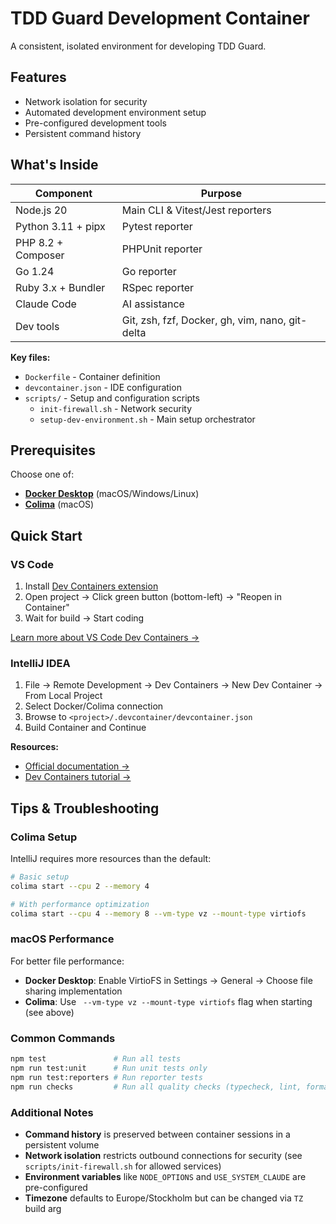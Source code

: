 # TDD Guard Development Container

A consistent, isolated environment for developing TDD Guard.

## Features

- Network isolation for security
- Automated development environment setup
- Pre-configured development tools
- Persistent command history

## What's Inside

| Component          | Purpose                                         |
| ------------------ | ----------------------------------------------- |
| Node.js 20         | Main CLI & Vitest/Jest reporters                |
| Python 3.11 + pipx | Pytest reporter                                 |
| PHP 8.2 + Composer | PHPUnit reporter                                |
| Go 1.24            | Go reporter                                     |
| Ruby 3.x + Bundler | RSpec reporter                                  |
| Claude Code        | AI assistance                                   |
| Dev tools          | Git, zsh, fzf, Docker, gh, vim, nano, git-delta |

**Key files:**

- `Dockerfile` - Container definition
- `devcontainer.json` - IDE configuration
- `scripts/` - Setup and configuration scripts
  - `init-firewall.sh` - Network security
  - `setup-dev-environment.sh` - Main setup orchestrator

## Prerequisites

Choose one of:

- **[Docker Desktop](https://www.docker.com/products/docker-desktop/)** (macOS/Windows/Linux)
- **[Colima](https://github.com/abiosoft/colima)** (macOS)

## Quick Start

### VS Code

1. Install [Dev Containers extension](https://marketplace.visualstudio.com/items?itemName=ms-vscode-remote.remote-containers)
2. Open project → Click green button (bottom-left) → "Reopen in Container"
3. Wait for build → Start coding

[Learn more about VS Code Dev Containers →](https://code.visualstudio.com/docs/devcontainers/containers)

### IntelliJ IDEA

1. File → Remote Development → Dev Containers → New Dev Container → From Local Project
2. Select Docker/Colima connection
3. Browse to `<project>/.devcontainer/devcontainer.json`
4. Build Container and Continue

**Resources:**

- [Official documentation →](https://www.jetbrains.com/help/idea/start-dev-container-from-welcome-screen.html)
- [Dev Containers tutorial →](https://blog.jetbrains.com/idea/2024/07/using-dev-containers-in-jetbrains-ides-part-1/)

## Tips & Troubleshooting

### Colima Setup

IntelliJ requires more resources than the default:

```bash
# Basic setup
colima start --cpu 2 --memory 4

# With performance optimization
colima start --cpu 4 --memory 8 --vm-type vz --mount-type virtiofs
```

### macOS Performance

For better file performance:

- **Docker Desktop**: Enable VirtioFS in Settings → General → Choose file sharing implementation
- **Colima**: Use ` --vm-type vz --mount-type virtiofs` flag when starting (see above)

### Common Commands

```bash
npm test               # Run all tests
npm run test:unit      # Run unit tests only
npm run test:reporters # Run reporter tests
npm run checks         # Run all quality checks (typecheck, lint, format, test)
```

### Additional Notes

- **Command history** is preserved between container sessions in a persistent volume
- **Network isolation** restricts outbound connections for security (see `scripts/init-firewall.sh` for allowed services)
- **Environment variables** like `NODE_OPTIONS` and `USE_SYSTEM_CLAUDE` are pre-configured
- **Timezone** defaults to Europe/Stockholm but can be changed via `TZ` build arg
